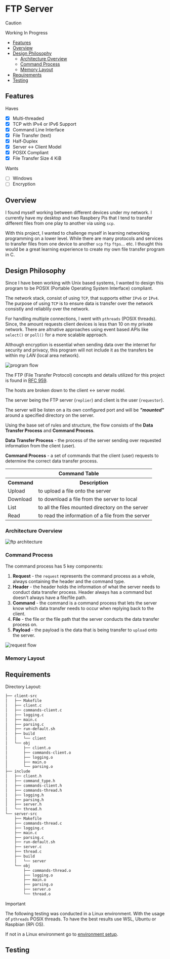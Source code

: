 # FTP Server

> [!CAUTION]
> Working In Progress

- [Features](#features)
- [Overview](#overview)
- [Design Philosophy](#design-philosophy)
	- [Architecture Overview](#command-process-overview)
	- [Command Process](#command-process-overview)
	- [Memory Layout](#memory-layout)
- [Requirements](#requirements)
- [Testing](#testing)
		
## Features

Haves
- [x] Multi-threaded 
- [x] TCP with IPv4 or IPv6 Support
- [x] Command Line Interface
- [x] File Transfer (text)
- [x] Half-Duplex
- [x] Server <-> Client Model
- [x] POSIX Compliant
- [x] File Transfer Size 4 KiB

Wants
- [ ] Windows
- [ ] Encryption

## Overview

I found myself working between different devices under my network. I currently have my desktop and two Raspbery Pis that I tend to transfer different files from one play to another via using `scp`. 

With this project, I wanted to challenge myself in learning networking programming on a lower level. While there are many protocols and services to transfer files from one device to another `scp` `ftp` `ftps`... etc. I thought this would be a great learning experience to create my own file transfer program in C.

## Design Philosophy

Since I have been working with Unix based systems, I wanted to design this program to be POSIX (Portable Operating System Interface) compliant.

The network stack, consist of using `TCP`, that supports either `IPv6` or `IPv4`. The purpose of using `TCP` is to ensure data is transfer over the network consistly and reliablily over the network.

For handling multiple connections, I went with `pthreads` (POSIX threads). Since, the amount requests client devices is less than 10 on my private network. There are altnative approaches using event based APIs like `select()` or `poll()` for a more scalable approach.

Although encryption is essential when sending data over the internet for security and privacy, this program will not include it as the transfers be within my _LAN_ (local area network).

![program flow](images/flow_chart.png "Program Flow Chart")

The FTP (File Transfer Protocol) concepts and details utilized for this project is found in [RFC 959](https://datatracker.ietf.org/doc/html/rfc959#ref-1). 

The hosts are broken down to the client <-> server model. 

The server being the FTP server (`replier`) and client is the user (`requestor`).

The server will be listen on a its own configured port and will be ***"mounted"*** around a specified directory on the server.

Using the base set of rules and structure, the flow consists of the **Data Transfer Process** and **Command Process**.

**Data Transfer Process** - the process of the server sending over requested information from the client (user).

**Command Process** - a set of commands that the client (user) requests to determine the correct data transfer process.

<table align="center">
	<thead align="center">
		<tr>
			<th colspan="2">Command Table</th>
		</tr>
	</thead>
	<tbody>
		<tr>
			<th>Command</th>
			<th>Description</th>
		</tr>
		<tr>	
			<td>Upload</td>
			<td>to upload a file onto the server</td>
		</tr>	
		<tr>	
			<td>Download</td>
			<td>to download a file from the server to local</td>
		</tr>	
		<tr>	
			<td>List</td>
			<td>to all the files mounted directory on the server</td>
		</tr>	
		<tr>	
			<td>Read</td>
			<td>to read the information of a file from the server</td>
		</tr>	
	</tbody>
</table>

### Architecture Overview

![ftp architecture](images/ftp_architecture.png "FTP Architecture")

### Command Process

The command process has 5 key components:
1. **Request** - the `request` represents the command process as a whole, always containing the header and the command type.
2. **Header** - the header holds the information of what the server needs to conduct data transfer process. Header always has a command but doesn't always have a file/file path.
3. **Command** - the command is a command process that lets the server know which data transfer needs to occur when replying back to the client.
4. **File** - the file or the file path that the server conducts the data transfer process on.
5. **Payload** - the payload is the data that is being transfer to `upload` onto the server.

![request flow](images/request_diagram.png "Request Format")

### Memory Layout

## Requirements

Directory Layout:
```bash
├── client-src
│   ├── Makefile
│   ├── client.c
│   ├── commands-client.c
│   ├── logging.c
│   ├── main.c
│   ├── parsing.c
│   ├── run-default.sh
│   ├── build
│   │   └── client
│   └── obj
│       ├── client.o
│       ├── commands-client.o
│       ├── logging.o
│       ├── main.o
│       └── parsing.o
├── include
│   ├── client.h
│   ├── command_type.h
│   ├── commands-client.h
│   ├── commands-thread.h
│   ├── logging.h
│   ├── parsing.h
│   ├── server.h
│   └── thread.h
└── server-src
    ├── Makefile
    ├── commands-thread.c
    ├── logging.c
    ├── main.c
    ├── parsing.c
    ├── run-default.sh
    ├── server.c
    ├── thread.c
    ├── build
    │   └── server
    └── obj
        ├── commands-thread.o
        ├── logging.o
        ├── main.o
        ├── parsing.o
        ├── server.o
        └── thread.o
```

> [!IMPORTANT]
> The following testing was conducted in a Linux environment. With the usage of `pthreads` POSIX threads. To have the best results use WSL, Ubuntu or Raspbian (RPi OS). 

If not in a Linux environment go to [environment setup](Environment-Setup.md).

## Testing

